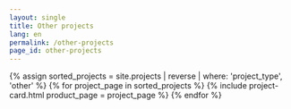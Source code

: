 ```yaml
---
layout: single
title: Other projects
lang: en
permalink: /other-projects
page_id: other-projects
---
```



<div class="product-card-container">
  {% assign sorted_projects = site.projects | reverse | where: 'project_type', 'other' %}
  {% for project_page in sorted_projects %}
    {% include project-card.html product_page = project_page %}
  {% endfor %}
</div>
